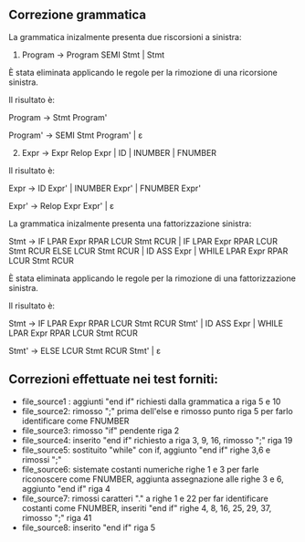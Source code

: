 ## Correzione grammatica 

La grammatica inizalmente presenta due riscorsioni a sinistra:



1) Program
-> Program SEMI Stmt
| Stmt

È stata eliminata applicando le regole per la rimozione di una ricorsione sinistra.

Il risultato è:

Program
-> Stmt Program'

Program'
->  SEMI Stmt Program' | ε 



2) Expr
-> Expr Relop Expr
| ID
| INUMBER
| FNUMBER
   
Il risultato è:

Expr -> ID Expr' | INUMBER Expr' | FNUMBER Expr'

Expr' -> Relop Expr Expr' | ε



La grammatica inizalmente presenta una fattorizzazione sinistra:

Stmt
-> IF LPAR Expr RPAR LCUR Stmt RCUR
| IF LPAR Expr RPAR LCUR Stmt RCUR ELSE LCUR Stmt RCUR
| ID ASS Expr
| WHILE LPAR Expr RPAR LCUR Stmt RCUR

È stata eliminata applicando le regole per la rimozione di una fattorizzazione sinistra.

Il risultato è:

Stmt
-> IF LPAR Expr RPAR LCUR Stmt RCUR Stmt'
| ID ASS Expr
| WHILE LPAR Expr RPAR LCUR Stmt RCUR

Stmt'
-> ELSE LCUR Stmt RCUR Stmt'
| ε

## Correzioni effettuate nei test forniti:
* file_source1 : aggiunti "end if" richiesti dalla grammatica a riga 5 e 10
* file_source2: rimosso ";" prima dell'else e rimosso punto riga 5 per farlo identificare come FNUMBER
* file_source3: rimosso "if" pendente riga 2
* file_source4: inserito "end if" richiesto a riga 3, 9, 16, rimosso ";" riga 19
* file_source5: sostituito "while" con if, aggiunto "end if" righe 3,6 e rimossi ";"
* file_source6: sistemate costanti numeriche righe 1 e 3 per farle riconoscere come FNUMBER, aggiunta assegnazione alle righe 3 e 6, aggiunto "end if" riga 4
* file_source7: rimossi caratteri "." a righe 1 e 22 per far identificare costanti come FNUMBER, inseriti "end if" righe 4, 8, 16, 25, 29, 37, rimosso ";" riga 41
* file_source8: inserito "end if" riga 5